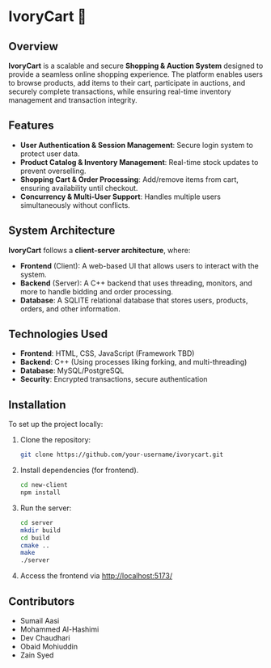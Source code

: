 # IvoryCart 🛒

## Overview
**IvoryCart** is a scalable and secure **Shopping & Auction System** designed to provide a seamless online shopping experience. The platform enables users to browse products, add items to their cart, participate in auctions, and securely complete transactions, while ensuring real-time inventory management and transaction integrity.

## Features
- **User Authentication & Session Management**: Secure login system to protect user data.
- **Product Catalog & Inventory Management**: Real-time stock updates to prevent overselling.
- **Shopping Cart & Order Processing**: Add/remove items from cart, ensuring availability until checkout.
- **Concurrency & Multi-User Support**: Handles multiple users simultaneously without conflicts.

## System Architecture
**IvoryCart** follows a **client-server architecture**, where:
- **Frontend** (Client): A web-based UI that allows users to interact with the system.
- **Backend** (Server): A C++ backend that uses threading, monitors, and more to handle bidding and order processing.
- **Database**: A SQLITE relational database that stores users, products, orders, and other information.

## Technologies Used
- **Frontend**: HTML, CSS, JavaScript (Framework TBD)
- **Backend**: C++ (Using processes liking forking, and multi-threading)
- **Database**: MySQL/PostgreSQL
- **Security**: Encrypted transactions, secure authentication

## Installation
To set up the project locally:
1. Clone the repository:
   ```bash
   git clone https://github.com/your-username/ivorycart.git
   ```
2. Install dependencies (for frontend).
   ```bash
   cd new-client
   npm install
   ```
3. Run the server:
   ```bash
   cd server
   mkdir build
   cd build
   cmake ..
   make
   ./server
   ```
6. Access the frontend via [http://localhost:5173/](http://localhost:5173/)

## Contributors
- Sumail Aasi
- Mohammed Al-Hashimi
- Dev Chaudhari
- Obaid Mohiuddin
- Zain Syed
